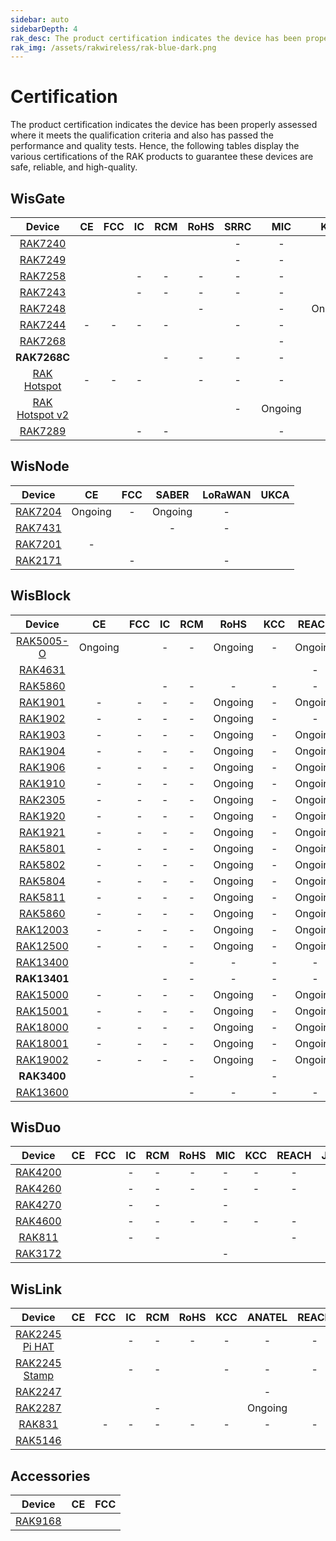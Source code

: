 ```yaml
---
sidebar: auto
sidebarDepth: 4
rak_desc: The product certification indicates the device has been properly assessed where it meets the qualification criteria and also has passed the performance and quality tests. Hence, the following tables display the various certifications of the RAK products to guarantee these devices are safe, reliable, and high-quality.
rak_img: /assets/rakwireless/rak-blue-dark.png
---
```


# Certification

The product certification indicates the device has been properly assessed where it meets the qualification criteria and also has passed the performance and quality tests. Hence, the following tables display the various certifications of the RAK products to guarantee these devices are safe, reliable, and high-quality.

## WisGate

|                                               Device                                               |                                                            CE                                                            |                                                            FCC                                                            |                                                        IC                                                         |                                                            RCM                                                            |                                                                   RoHS                                                                   |                                              SRRC                                               |   MIC   |                                                            KCC                                                            |  OFCA   |                                                            IMDA                                                            |                                                  ANATEL                                                  |                                              Ukraine                                               |                                                            IP67                                                            |                                                           IP65                                                           |                                                            UKCA                                                            |                                                          REACH                                                          |   JRL   |   EAC   |   FAC   |   FSB   | SUBTEL  |   NOM   | IFETEL  |  BSMI   |                                                            NCC                                                            |   MIC   |                                                            ERP                                                            |                                                            NTC                                                            |   RAC   |   FSS   |  SABER  |  METI   |                                                            NBTC                                                            |                                              ISED                                               |
| :------------------------------------------------------------------------------------------------: | :----------------------------------------------------------------------------------------------------------------------: | :-----------------------------------------------------------------------------------------------------------------------: | :---------------------------------------------------------------------------------------------------------------: | :-----------------------------------------------------------------------------------------------------------------------: | :--------------------------------------------------------------------------------------------------------------------------------------: | :---------------------------------------------------------------------------------------------: | :-----: | :-----------------------------------------------------------------------------------------------------------------------: | :-----: | :------------------------------------------------------------------------------------------------------------------------: | :------------------------------------------------------------------------------------------------------: | :------------------------------------------------------------------------------------------------: | :------------------------------------------------------------------------------------------------------------------------: | :----------------------------------------------------------------------------------------------------------------------: | :------------------------------------------------------------------------------------------------------------------------: | :---------------------------------------------------------------------------------------------------------------------: | :-----: | :-----: | :-----: | :-----: | :-----: | :-----: | :-----: | :-----: | :-----------------------------------------------------------------------------------------------------------------------: | :-----: | :-----------------------------------------------------------------------------------------------------------------------: | :-----------------------------------------------------------------------------------------------------------------------: | :-----: | :-----: | :-----: | :-----: | :------------------------------------------------------------------------------------------------------------------------: | :---------------------------------------------------------------------------------------------: |
|       <a href="/Product-Categories/WisGate/RAK7240/Overview/" target="_blank"> RAK7240 </a>        |           [](https://downloads.rakwireless.com/LoRa/RAK7240/Certification-Report/RAK7240_CE_certification.pdf)           |            [](https://downloads.rakwireless.com/LoRa/RAK7240/Certification-Report/RAK7240_FCC_Certificate.zip)            |        [](https://downloads.rakwireless.com/LoRa/RAK7240/Certification-Report/RAK7249_RAK7240_IC_Cert.pdf)        |            [](https://downloads.rakwireless.com/LoRa/RAK7240/Certification-Report/RAK7240-RCM_Test_Report.zip)            |              [](https://downloads.rakwireless.com/LoRa/RAK7240/Certification-Report/RAK-ROHS-ATL202011241747R01-Report.pdf)              |                                                -                                                |    -    |                                                             -                                                             |    -    |                                                             -                                                              | [](https://downloads.rakwireless.com/LoRa/RAK7240/Certification-Report/RAK7240_Anatel_certification.pdf) |                                                 -                                                  |                                                             -                                                              | [](https://downloads.rakwireless.com/LoRa/RAK7240/Certification-Report/BL-SZ20B0460-201%20IP65%EF%BC%88IEC%EF%BC%89.pdf) |                                                             -                                                              |                                                            -                                                            |    -    |    -    |    -    |    -    |    -    |    -    |    -    |    -    |                                                             -                                                             |    -    |                                                             -                                                             |                                                             -                                                             |    -    |    -    |    -    |    -    |                                                             -                                                              |                                                -                                                |
|       <a href="/Product-Categories/WisGate/RAK7249/Overview/" target="_blank"> RAK7249 </a>        |     [](https://downloads.rakwireless.com/LoRa/DIY-Gateway-RAK7249/Certification-Report/RAK7249_CE_certification.pdf)     |      [](https://downloads.rakwireless.com/LoRa/DIY-Gateway-RAK7249/Certification-Report/RAK7249_FCC_Certificate.zip)      |  [](https://downloads.rakwireless.com/LoRa/DIY-Gateway-RAK7249/Certification-Report/RAK7249_RAK7240_IC_Cert.pdf)  |      [](https://downloads.rakwireless.com/LoRa/DIY-Gateway-RAK7249/Certification-Report/RAK7249-RCM_Test_Report.zip)      |      [](https://downloads.rakwireless.com/LoRa/DIY-Gateway-RAK7249/Certification-Report/RAK7249-ROHS-ATL20191105773R01-Report.pdf)       |                                                -                                                |    -    |                                                             -                                                             |    -    |                                                             -                                                              |                                                    -                                                     |                                                 -                                                  | [](https://downloads.rakwireless.com/LoRa/DIY-Gateway-RAK7249/Certification-Report/RAK7249_Enclosure_IP67_Test_Report.pdf) |                                                            -                                                             |                                                             -                                                              |      [](https://downloads.rakwireless.com/LoRa/DIY-Gateway-RAK7249/Certification-Report/RAK7249_REACH_Report.PDF)       |    -    | Ongoing | Ongoing | Ongoing |    -    |    -    |    -    |    -    |                                                             -                                                             |    -    |                                                             -                                                             |                                                             -                                                             | Ongoing | Ongoing |    -    |    -    |                                                             -                                                              |                                                -                                                |
|       <a href="/Product-Categories/WisGate/RAK7258/Overview/" target="_blank"> RAK7258 </a>        |    [](https://downloads.rakwireless.com/LoRa/Indoor-Gateway-RAK7258/Certification-Report/RAK7258_CE_Certificate.zip)     |    [](https://downloads.rakwireless.com/LoRa/Indoor-Gateway-RAK7258/Certification-Report/RAK7258_FCC_Certificate.zip)     |                                                         -                                                         |                                                             -                                                             |                                                                    -                                                                     |                                                -                                                |    -    | [](https://downloads.rakwireless.com/LoRa/Indoor-Gateway-RAK7258/Certification-Report/RAK7258%20_%20KC_certification.pdf) |    -    |                                                             -                                                              |                                                    -                                                     |                                                 -                                                  |                                                             -                                                              |                                                            -                                                             |                                                             -                                                              |                                                            -                                                            |    -    |    -    |    -    |    -    |    -    |    -    |    -    |    -    |                                                             -                                                             |    -    |                                                             -                                                             |                                                             -                                                             |    -    |    -    | Ongoing |    -    |                                                             -                                                              |                                                -                                                |
|       <a href="/Product-Categories/WisGate/RAK7243/Overview/" target="_blank"> RAK7243 </a>        |   [](https://downloads.rakwireless.com/LoRa/Pilot-Gateway-Pro-RAK7243/Certification-Report/RAK7243_CE_Certificate.zip)   |   [](https://downloads.rakwireless.com/LoRa/Pilot-Gateway-Pro-RAK7243/Certification-Report/RAK7243_FCC_Certificate.zip)   |                                                         -                                                         |                                                             -                                                             |                                                                    -                                                                     |                                                -                                                |    -    |                                                             -                                                             |    -    |                                                             -                                                              |                                                    -                                                     |                                                 -                                                  |                                                             -                                                              |                                                            -                                                             |                                                             -                                                              |                                                            -                                                            |    -    |    -    |    -    |    -    |    -    |    -    |    -    |    -    |                                                             -                                                             |    -    |                                                             -                                                             |                                                             -                                                             |    -    |    -    |    -    |    -    |                                                             -                                                              |                                                -                                                |
|       <a href="/Product-Categories/WisGate/RAK7248/Overview/" target="_blank"> RAK7248 </a>        |              [](https://downloads.rakwireless.com/LoRa/RAK7248/Certification/RAK7248_CE_Certification.zip)               |              [](https://downloads.rakwireless.com/LoRa/RAK7248/Certification/RAK7248_FCC_Certification.zip)               |           [](https://downloads.rakwireless.com/LoRa/RAK7248/Certification/RAK7248_IC_Certification.zip)           |              [](https://downloads.rakwireless.com/LoRa/RAK7248/Certification/RAK7248_RCM_Certification.rar)               |                                                                    -                                                                     | [](https://downloads.rakwireless.com/LoRa/RAK7248/Certification/RAK7248_SRRC_certification.zip) |    -    |                                                          Ongoing                                                          | Ongoing |              [](https://downloads.rakwireless.com/LoRa/RAK7248/Certification/RAK7248_IMDA_Certification.zip)               |                                                    -                                                     | [](https://downloads.rakwireless.com/LoRa/RAK7248/Certification/RAK7248_Ukraine_Certification.rar) |                                                             -                                                              |                                                            -                                                             |                                                             -                                                              |                                                            -                                                            |    -    |    -    |    -    |    -    |    -    |    -    |    -    |    -    |                                                             -                                                             |    -    |                                                             -                                                             |                                                             -                                                             |    -    |    -    |    -    |    -    |                                                             -                                                              |                                                -                                                |
|       <a href="/Product-Categories/WisGate/RAK7244/Overview/" target="_blank"> RAK7244 </a>        |                                                            -                                                             |                                                             -                                                             |                                                         -                                                         |                                                             -                                                             | [](https://downloads.rakwireless.com/LoRa/Developer-LoRaWAN-Gateway-RAK7244%26RAK7244P/Certification/ROHS-ATL202012091807R01-Report.pdf) |                                                -                                                |    -    |                                                             -                                                             |    -    |                                                             -                                                              |                                                    -                                                     |                                                 -                                                  |                                                             -                                                              |                                                            -                                                             |                                                             -                                                              |                                                            -                                                            |    -    |    -    |    -    |    -    |    -    |    -    |    -    |    -    |                                                             -                                                             |    -    |                                                             -                                                             |                                                             -                                                             |    -    |    -    |    -    |    -    |                                                             -                                                              |                                                -                                                |
|       <a href="/Product-Categories/WisGate/RAK7268/Overview/" target="_blank"> RAK7268 </a>        |               [](https://downloads.rakwireless.com/LoRa/RAK7268/Certification/RAK7268RAK7268C_CE_Cert.zip)               |         [](https://downloads.rakwireless.com/LoRa/RAK7268/Certification/RAK7268_RAK7268V2_FCC_certification.pdf)          |               [](https://downloads.rakwireless.com/LoRa/RAK7268/Certification/RAK7268_IC_cert.zip)                |           [](https://downloads.rakwireless.com/LoRa/RAK7268/Certification/RCM%C2%A0cert_RAK7268%26RAK7268C.pdf)           |          [](https://downloads.rakwireless.com/LoRa/RAK7268/Certification/RAK7268C_RAK7268CV2_RAK7268_RAK7268V2_RoHS_Report.pdf)          |        [](https://downloads.rakwireless.com/LoRa/RAK7268/Certification/RAK7268_SRRC.pdf)        |    -    |               [](https://downloads.rakwireless.com/LoRa/RAK7268/Certification/RAK7268_KC_Certification.pdf)               |    -    |                                                             -                                                              |         [](https://downloads.rakwireless.com/LoRa/RAK7268/Certification/RAK7268_ANATEL_cert.zip)         |                                                 -                                                  |                                                             -                                                              |                                                            -                                                             |                                                             -                                                              | [](https://downloads.rakwireless.com/LoRa/RAK7268/Certification/RAK7268C_RAK7268CV2_RAK7268_RAK7268V2_REACH_Report.pdf) |    -    |    -    |    -    |    -    |    -    |    -    |    -    |    -    |                                                             -                                                             |    -    |                                                             -                                                             |                                                             -                                                             |    -    |    -    |    -    |    -    |                                                             -                                                              |                                                -                                                |
|                                            **RAK7268C**                                            |               [](https://downloads.rakwireless.com/LoRa/RAK7268/Certification/RAK7268RAK7268C_CE_Cert.zip)               |        [](https://downloads.rakwireless.com/LoRa/RAK7268/Certification/RAK7268C_RAK7268CV2_FCC_certification.pdf)         |               [](https://downloads.rakwireless.com/LoRa/RAK7268/Certification/RAK7268C_IC_cert.zip)               |                                                             -                                                             |                                                                    -                                                                     |                                                -                                                |    -    |              [](https://downloads.rakwireless.com/LoRa/RAK7268/Certification/RAK7268C_KC_certification.pdf)               |    -    |                                                             -                                                              |                                                    -                                                     |                                                 -                                                  |                                                             -                                                              |                                                            -                                                             |                                                             -                                                              |                                                            -                                                            |    -    |    -    |    -    |    -    |    -    |    -    |    -    |    -    |                                                             -                                                             |    -    |                                                             -                                                             |                                                             -                                                             |    -    |    -    |    -    |    -    |                                                             -                                                              |                                                -                                                |
|   <a href="/Product-Categories/WisGate/RAK-Hotspot/Overview/" target="_blank"> RAK Hotspot </a>    |                                                            -                                                             |                                                             -                                                             |                                                         -                                                         | [](https://downloads.rakwireless.com/LoRa/RAK_Hotspot_Miner/Certification/RAK7248_HotspotMinerV2.0_RCM_Certification.pdf) |                                                                    -                                                                     |                                                -                                                |    -    | [](https://downloads.rakwireless.com/LoRa/RAK_Hotspot_Miner/Certification/RAK7248_HotspotMinerV2.0_KC_Certification.pdf)  |    -    |                                                             -                                                              |                                                    -                                                     |                                                 -                                                  |                                                             -                                                              |                                                            -                                                             |                                                             -                                                              |                                                            -                                                            |    -    |    -    |    -    |    -    |    -    |    -    |    -    |    -    |                                                             -                                                             |    -    |                                                             -                                                             |                                                             -                                                             |    -    |    -    |    -    |    -    |                                                             -                                                              |                                                -                                                |
| <a href="/Product-Categories/WisGate/RAK-Hotspot-v2/Overview/" target="_blank"> RAK Hotspot v2</a> | [](https://downloads.rakwireless.com/LoRa/RAK_Hotspot_Miner/Certification/RAK7248_HotspotMinerV2.0_CE_Certification.pdf) | [](https://downloads.rakwireless.com/LoRa/RAK_Hotspot_Miner/Certification/RAK7248_HotspotMinerV2.0_FCC_Certification.pdf) | [](https://downloads.rakwireless.com/LoRa/RAK_Hotspot_Miner/Certification/RAK7248_HotspotMinerV2.0_IC_Report.pdf) | [](https://downloads.rakwireless.com/LoRa/RAK_Hotspot_Miner/Certification/RAK7248_HotspotMinerV2.0_RCM_Certification.pdf) |         [](https://downloads.rakwireless.com/LoRa/RAK_Hotspot_Miner/Certification/RAK7248_HotspotMinerV2.0_CE__ROHS_REPORT.pdf)          |                                                -                                                | Ongoing | [](https://downloads.rakwireless.com/LoRa/RAK_Hotspot_Miner/Certification/RAK7248_HotspotMinerV2.0_KC_Certification.pdf)  |    -    | [](https://downloads.rakwireless.com/LoRa/RAK_Hotspot_Miner/Certification/RAK7248_HotspotMinerV2.0_IMDA_Certification.zip) |                                                    -                                                     |                                                 -                                                  |                                                             -                                                              |                                                            -                                                             | [](https://downloads.rakwireless.com/LoRa/RAK_Hotspot_Miner/Certification/RAK7248_HotspotMinerV2.0_UKCA_Certification.pdf) | [](https://downloads.rakwireless.com/LoRa/RAK_Hotspot_Miner/Certification/RAK7248_HotspotMinerV2.0_CE_REACH_REPORT.PDF) | Ongoing |    -    |    -    |    -    | Ongoing | Ongoing | Ongoing | Ongoing | [](https://downloads.rakwireless.com/LoRa/RAK_Hotspot_Miner/Certification/RAK7248_HotspotMinerV2.0_NCC_Certification.pdf) | Ongoing | [](https://downloads.rakwireless.com/LoRa/RAK_Hotspot_Miner/Certification/RAK7248_HotspotMinerV2.0_ERP_Certification.pdf) | [](https://downloads.rakwireless.com/LoRa/RAK_Hotspot_Miner/Certification/RAK7248_HotspotMinerV2.0_NTC_Certification.jpg) |    -    |    -    |    -    | Ongoing | [](https://downloads.rakwireless.com/LoRa/RAK_Hotspot_Miner/Certification/RAK7248_HotspotMinerV2.0_NBTC_Certification.zip) |                                                -                                                |
|       <a href="/Product-Categories/WisGate/RAK7289/Overview/" target="_blank"> RAK7289 </a>        |         [](https://downloads.rakwireless.com/LoRa/RAK7289/Certification/RAK7289_RAK7289V2_CE_Certification.pdf)          |              [](https://downloads.rakwireless.com/LoRa/RAK7289/Certification/RAK7289_FCC_Certification.pdf)               |                                                         -                                                         |                                                             -                                                             |                 [](https://downloads.rakwireless.com/LoRa/RAK7289/Certification/RAK7289C_RAK7289_RoHS_Certification.pdf)                 | [](https://downloads.rakwireless.com/LoRa/RAK7289/Certification/RAK7289_SRRC_Certification.pdf) |    -    |                                                             -                                                             |    -    |                                                             -                                                              |                                                    -                                                     |                                                 -                                                  |                                                             -                                                              |                                                            -                                                             |         [](https://downloads.rakwireless.com/LoRa/RAK7289/Certification/RAK7289_RAK7289V2_UKCA_Certification.pdf)          |        [](https://downloads.rakwireless.com/LoRa/RAK7289/Certification/RAK7289C_RAK7289_REACH_Certification.pdf)        |    -    |    -    |    -    |    -    |    -    |    -    |    -    |    -    |                                                             -                                                             |    -    |                                                             -                                                             |                                                             -                                                             |    -    |    -    |    -    |    -    |                                                             -                                                              | [](https://downloads.rakwireless.com/LoRa/RAK7289/Certification/RAK7289_ISED_Certification.zip) |


## WisNode

|                                        Device                                         |                                                 CE                                                 |                                                 FCC                                                 |  SABER  |                                              LoRaWAN                                               |                                            UKCA                                               |
| :-----------------------------------------------------------------------------------: | :------------------------------------------------------------------------------------------------: | :-------------------------------------------------------------------------------------------------: | :-----: | :------------------------------------------------------------------------------------------------: | :-------------------------------------------------------------------------------------------: |
| <a href="/Product-Categories/WisNode/RAK7204/Overview/" target="_blank"> RAK7204 </a> |                                              Ongoing                                               |                                                  -                                                  | Ongoing |                                                 -                                                  |                                                                                               | 
| <a href="/Product-Categories/WisNode/RAK7431/Overview/" target="_blank"> RAK7431 </a> | [](https://downloads.rakwireless.com/LoRa/RAK7431/Certification-Report/RAK7431_CE_Certificate.zip) | [](https://downloads.rakwireless.com/LoRa/RAK7431/Certification-Report/RAK7431_FCC_Certificate.zip) |    -    |                                                 -                                                  |                                                                                               |
| <a href="/Product-Categories/WisNode/RAK7201/Overview/" target="_blank"> RAK7201 </a> |                                                 -                                                  |   [](https://downloads.rakwireless.com/LoRa/RAK7201/Certification/RAK7201_FCC_Certification.pdf)    |         | [](https://downloads.rakwireless.com/LoRa/RAK7201/Certification/RAK7201_LoRaWAN_Certification.pdf) |                                                                                               |
| <a href="/Product-Categories/WisNode/RAK2171/Overview/" target="_blank"> RAK2171 </a> | [](https://downloads.rakwireless.com/LoRa/RAK2171/Certification/RAK2171_CE_certification.pdf)      |                                                  -                                                  |         |                                                 -                                                  | [](https://downloads.rakwireless.com/LoRa/RAK2171/Certification/RAK2171_UK_certification.pdf) |


## WisBlock

|                                           Device                                           |                                                         CE                                                                |                                                                               FCC                                                                               |                                                   IC                                                                                                      |                                          RCM                                          |                                               RoHS                                                          |                                                        KCC                                         |                                                                     REACH                                  |                                                                           EMC                                                                            |                                                 UKCA                                                                    | 
| :----------------------------------------------------------------------------------------: | :-----------------------------------------------------------------------------------------------------------------------: | :-------------------------------------------------------------------------------------------------------------------------------------------------------------: | :-------------------------------------------------------------------------------------------------------------------------------------------------------: | :-----------------------------------------------------------------------------------: | :---------------------------------------------------------------------------------------------------------: | :------------------------------------------------------------------------------------------------: | :--------------------------------------------------------------------------------------------------------: | :------------------------------------------------------------------------------------------------------------------------------------------------------: | :---------------------------------------------------------------------------------------------------------------------: | 
| <a href="/Product-Categories/WisBlock/RAK5005-O/Overview/" target="_blank"> RAK5005-O </a> |                                            Ongoing                                                                        | [](https://downloads.rakwireless.com/LoRa/WisBlock/RAK5005-O/Certification/RSZ201124006-EM-00%C2%A0FCC%C2%A0Part%C2%A015B%C2%A0SDoC%26ICES-003%C2%A0Report.pdf) |                                                   -                                                                                                       |                                           -                                           |                                             Ongoing                                                         |                                                        -                                           |                                                                     Ongoing                                | [](https://downloads.rakwireless.com/LoRa/WisBlock/RAK5005-O/Certification/RSZ201124006-EM-01%20EN%2055032%26EN%2055035%26EN%2061000%20EMC%20Report.pdf) |                                                 -                                                                       | 
|   <a href="/Product-Categories/WisBlock/RAK4631/Overview/" target="_blank"> RAK4631 </a>   |  [](https://downloads.rakwireless.com/LoRa/RAK4630/Certification/RAK4630RAK4631_CE_Cert.zip)                              |                                  [](https://downloads.rakwireless.com/LoRa/RAK4630/Certification/RAK4630RAK4631_FCC_Cert.zip)                                   | [](https://downloads.rakwireless.com/LoRa/WisBlock/RAK4631/Certification/RAK4631_IC_Certification.pdf)                                                    | [](https://downloads.rakwireless.com/LoRa/RAK4630/Certification/RAK4630_RCM_cert.pdf) | [](https://downloads.rakwireless.com/LoRa/RAK4630/Certification/RAK4630RAK4631rohs%20report.pdf)            |[](https://downloads.rakwireless.com/LoRa/RAK4630/Certification/RAK4630RAK4631_KC_certificate.pdf)  |                                                                       -                                    |                                                                            -                                                                             |                                                 -                                                                       | 
|   <a href="/Product-Categories/WisBlock/RAK5860/Overview/" target="_blank"> RAK5860 </a>   | [](https://downloads.rakwireless.com/LoRa/WisBlock/RAK5860/Certification/RAK5860_CE_Cert.zip)                             |               [](https://downloads.rakwireless.com/LoRa/WisBlock/RAK5860/Certification/Shenzhen%20Rakwireless%202AF6B-RAK5860%20FCC%20Grant.pdf)                |                                                   -                                                                                                       |                                           -                                           |                                                -                                                            |                                                        -                                           |                                                                       -                                    |                                                                            -                                                                             |                                                 -                                                                       | 
|   <a href="/Product-Categories/WisBlock/RAK1901/Overview/" target="_blank"> RAK1901 </a>   |                                               -                                                                           |                                                                                -                                                                                |                                                   -                                                                                                       |                                           -                                           |                                             Ongoing                                                         |                                                        -                                           |                                                                     Ongoing                                |                                                                            -                                                                             |                                                 -                                                                       | 
|   <a href="/Product-Categories/WisBlock/RAK1902/Overview/" target="_blank"> RAK1902 </a>   |                                               -                                                                           |                                                                                -                                                                                |                                                   -                                                                                                       |                                           -                                           |                                             Ongoing                                                         |                                                        -                                           |                                                                       -                                    |                                                                         Ongoing                                                                          |                                                 -                                                                       | 
|   <a href="/Product-Categories/WisBlock/RAK1903/Overview/" target="_blank"> RAK1903 </a>   |                                               -                                                                           |                                                                                -                                                                                |                                                   -                                                                                                       |                                           -                                           |                                             Ongoing                                                         |                                                        -                                           |                                                                     Ongoing                                |                                                                            -                                                                             |                                                 -                                                                       | 
|   <a href="/Product-Categories/WisBlock/RAK1904/Overview/" target="_blank"> RAK1904 </a>   |                                               -                                                                           |                                                                                -                                                                                |                                                   -                                                                                                       |                                           -                                           |                                             Ongoing                                                         |                                                        -                                           |                                                                     Ongoing                                |                                                                            -                                                                             |                                                 -                                                                       | 
|   <a href="/Product-Categories/WisBlock/RAK1906/Overview/" target="_blank"> RAK1906 </a>   |                                               -                                                                           |                                                                                -                                                                                |                                                   -                                                                                                       |                                           -                                           |                                             Ongoing                                                         |                                                        -                                           |                                                                     Ongoing                                |                                                                            -                                                                             |                                                 -                                                                       | 
|   <a href="/Product-Categories/WisBlock/RAK1910/Overview/" target="_blank"> RAK1910 </a>   |                                               -                                                                           |                                                                                -                                                                                |                                                   -                                                                                                       |                                           -                                           |                                             Ongoing                                                         |                                                        -                                           |                                                                     Ongoing                                |                                                                            -                                                                             |                                                 -                                                                       | 
|   <a href="/Product-Categories/WisBlock/RAK2305/Overview/" target="_blank"> RAK2305 </a>   |                                               -                                                                           |                                                                                -                                                                                |                                                   -                                                                                                       |                                           -                                           |                                             Ongoing                                                         |                                                        -                                           |                                                                     Ongoing                                |                                                                            -                                                                             |                                                 -                                                                       | 
|   <a href="/Product-Categories/WisBlock/RAK1920/Overview/" target="_blank"> RAK1920 </a>   |                                               -                                                                           |                                                                                -                                                                                |                                                   -                                                                                                       |                                           -                                           |                                             Ongoing                                                         |                                                        -                                           |                                                                     Ongoing                                |                                                                            -                                                                             |                                                 -                                                                       | 
|   <a href="/Product-Categories/WisBlock/RAK1921/Overview/" target="_blank"> RAK1921 </a>   |                                               -                                                                           |                                                                                -                                                                                |                                                   -                                                                                                       |                                           -                                           |                                             Ongoing                                                         |                                                        -                                           |                                                                     Ongoing                                |                                                                            -                                                                             |                                                 -                                                                       | 
|   <a href="/Product-Categories/WisBlock/RAK5801/Overview/" target="_blank"> RAK5801 </a>   |                                               -                                                                           |                                                                                -                                                                                |                                                   -                                                                                                       |                                           -                                           |                                             Ongoing                                                         |                                                        -                                           |                                                                     Ongoing                                |                                                                            -                                                                             |                                                 -                                                                       | 
|   <a href="/Product-Categories/WisBlock/RAK5802/Overview/" target="_blank"> RAK5802 </a>   |                                               -                                                                           |                                                                                -                                                                                |                                                   -                                                                                                       |                                           -                                           |                                             Ongoing                                                         |                                                        -                                           |                                                                     Ongoing                                |                                                                            -                                                                             |                                                 -                                                                       | 
|   <a href="/Product-Categories/WisBlock/RAK5804/Overview/" target="_blank"> RAK5804 </a>   |                                               -                                                                           |                                                                                -                                                                                |                                                   -                                                                                                       |                                           -                                           |                                             Ongoing                                                         |                                                        -                                           |                                                                     Ongoing                                |                                                                            -                                                                             |                                                 -                                                                       | 
|   <a href="/Product-Categories/WisBlock/RAK5811/Overview/" target="_blank"> RAK5811 </a>   |                                               -                                                                           |                                                                                -                                                                                |                                                   -                                                                                                       |                                           -                                           |                                             Ongoing                                                         |                                                        -                                           |                                                                     Ongoing                                |                                                                            -                                                                             |                                                 -                                                                       | 
|   <a href="/Product-Categories/WisBlock/RAK5860/Overview/" target="_blank"> RAK5860 </a>   |                                               -                                                                           |                                                                                -                                                                                |                                                   -                                                                                                       |                                           -                                           |                                             Ongoing                                                         |                                                        -                                           |                                                                     Ongoing                                |                                                                            -                                                                             |                                                 -                                                                       | 
|  <a href="/Product-Categories/WisBlock/RAK12003/Overview/" target="_blank"> RAK12003 </a>  |                                               -                                                                           |                                                                                -                                                                                |                                                   -                                                                                                       |                                           -                                           |                                             Ongoing                                                         |                                                        -                                           |                                                                     Ongoing                                |                                                                            -                                                                             |                                                 -                                                                       | 
|  <a href="/Product-Categories/WisBlock/RAK12500/Overview/" target="_blank"> RAK12500 </a>  |                                               -                                                                           |                                                                                -                                                                                |                                                   -                                                                                                       |                                           -                                           |                                             Ongoing                                                         |                                                        -                                           |                                                                     Ongoing                                |                                                                            -                                                                             |                                                 -                                                                       | 
|  <a href="/Product-Categories/WisBlock/RAK13400/Overview/" target="_blank"> RAK13400 </a>  | [](https://downloads.rakwireless.com/LoRa/WisBlock/RAK13400/Certification/RAK13400_CE_Certificate.pdf)                    |   [](https://downloads.rakwireless.com/LoRa/WisBlock/RAK13400/Certification/RAK13400_FCC_Certificate.pdf)                                                       |  [](https://downloads.rakwireless.com/LoRa/WisBlock/RAK13400/Certification/RAK13400_IC_Ceritificate.pdf)                                                  |                                           -                                           |                                                -                                                            |                                                        -                                           |                                                                        -                                   |                                                                            -                                                                             |                                                 -                                                                       | 
|                                      **RAK13401**                                          | [](https://downloads.rakwireless.com/LoRa/WisBlock/RAK13401/Certification/RAK13401_CE_certification.pdf)                  |   [](https://downloads.rakwireless.com/LoRa/WisBlock/RAK13401/Certification/RAK13401%20FCC%20cert.TCB%20Grant_2AF6B-RAK13401_DTS.pdf)                           |                                                   -                                                                                                       |                                           -                                           |                                                -                                                            |                                                        -                                           |                                                                        -                                   |                                                                            -                                                                             |[](https://downloads.rakwireless.com/LoRa/WisBlock/RAK13401/Certification/RAK13401%20UKCA%20cert.%20CN21G2K7%20001.pdf)  | 
|  <a href="/Product-Categories/WisBlock/RAK15000/Overview/" target="_blank"> RAK15000 </a>  |                                               -                                                                           |                                                                                -                                                                                |                                                   -                                                                                                       |                                           -                                           |                                             Ongoing                                                         |                                                        -                                           |                                                                     Ongoing                                |                                                                            -                                                                             |                                                 -                                                                       |  
|  <a href="/Product-Categories/WisBlock/RAK15001/Overview/" target="_blank"> RAK15001 </a>  |                                               -                                                                           |                                                                                -                                                                                |                                                   -                                                                                                       |                                           -                                           |                                             Ongoing                                                         |                                                        -                                           |                                                                     Ongoing                                |                                                                            -                                                                             |                                                 -                                                                       | 
|  <a href="/Product-Categories/WisBlock/RAK18000/Overview/" target="_blank"> RAK18000 </a>  |                                               -                                                                           |                                                                                -                                                                                |                                                   -                                                                                                       |                                           -                                           |                                             Ongoing                                                         |                                                        -                                           |                                                                     Ongoing                                |                                                                            -                                                                             |                                                 -                                                                       |
|  <a href="/Product-Categories/WisBlock/RAK18001/Overview/" target="_blank"> RAK18001 </a>  |                                               -                                                                           |                                                                                -                                                                                |                                                   -                                                                                                       |                                           -                                           |                                             Ongoing                                                         |                                                        -                                           |                                                                     Ongoing                                |                                                                            -                                                                             |                                                 -                                                                       |
|  <a href="/Product-Categories/WisBlock/RAK19002/Overview/" target="_blank"> RAK19002 </a>  |                                               -                                                                           |                                                                                -                                                                                |                                                   -                                                                                                       |                                           -                                           |                                             Ongoing                                                         |                                                        -                                           |                                                                     Ongoing                                |                                                                            -                                                                             |                                                 -                                                                       |  
|                                    **RAK3400**                                             | [](https://downloads.rakwireless.com/LoRa/WisBlock/RAK3400/certification/CN21F5A1%20001_COC-RAK3400%2CRAK3401-CE-cert.pdf)|  [](https://downloads.rakwireless.com/LoRa/WisBlock/RAK3400/certification/TCB%202AF6B-RAK3400_RAK3401_FCC%20DTS.pdf)                                            | [](https://downloads.rakwireless.com/LoRa/WisBlock/RAK3400/certification/ISED%20Certificate_25908-RAK3400_RAK3401_IC_Signed.pdf)                          |                                           -                                           | [](https://downloads.rakwireless.com/LoRa/WisBlock/RAK3400/certification/RAK3400RAK3401rohs%20report.pdf)   |                                                        -                                           | [](https://downloads.rakwireless.com/LoRa/WisBlock/RAK3400/certification/RAK3400RAK3401reach%20report.pdf) |                                                                            -                                                                             |[](https://downloads.rakwireless.com/LoRa/WisBlock/RAK3400/certification/CN21DC26%20001-RAK3400%2CRAK3401-UKCA-cert.pdf) |
| <a href="/Product-Categories/WisBlock/RAK13600/Overview/" target="_blank"> RAK13600 </a>   | [](https://downloads.rakwireless.com/LoRa/WisBlock/RAK13600/Certification/RAK13600%20_CE_CERT.pdf)                        |  [](https://downloads.rakwireless.com/LoRa/WisBlock/RAK13600/Certification/RAK13600_FCC_CERT.pdf)                                                               | [](https://downloads.rakwireless.com/LoRa/WisBlock/RAK13600/Certification/RAK13600_ISED_Certificate.pdf)                                                  |                                           -                                           |                                                -                                                            |                                                        -                                           |                                                                        -                                   |                                                                            -                                                                             | [](https://downloads.rakwireless.com/LoRa/WisBlock/RAK13600/Certification/RAK13600_UKCA_CERT.pdf)                       |       


## WisDuo

|                                           Device                                            |                                                         CE                                                         |                                                    FCC                                                     |                                              IC                                               |                                            RCM                                                 |                                                    RoHS                                                     |                                                    MIC                                                     |                                                     KCC                                                      |                                                     REACH                                                     |                                               JRL                                                     |   EMC   |                                              UKCA                                               |                                                       LORA                                               |
| :-----------------------------------------------------------------------------------------: | :----------------------------------------------------------------------------------------------------------------: | :--------------------------------------------------------------------------------------------------------: | :-------------------------------------------------------------------------------------------: | :--------------------------------------------------------------------------------------------: | :---------------------------------------------------------------------------------------------------------: | :--------------------------------------------------------------------------------------------------------: | :----------------------------------------------------------------------------------------------------------: | :-----------------------------------------------------------------------------------------------------------: | :---------------------------------------------------------------------------------------------------: | :-----: | :---------------------------------------------------------------------------------------------: | :------------------------------------------------------------------------------------------------------: |
| <a href="/Product-Categories/WisDuo/RAK4200-Module/Overview/" target="_blank"> RAK4200 </a> |        [](https://downloads.rakwireless.com/LoRa/RAK4200/Certification-Report/RAK4200H_CE_Certificate.zip)         |   [](https://downloads.rakwireless.com/LoRa/RAK4200/Certification-Report/RAK4200_FCC_certification.zip)    |                                               -                                               |                                            -                                                   |                                                      -                                                      |                                                     -                                                      |                                                      -                                                       |                                                       -                                                       |                                                -                                                      |    -    |                                                -                                                |                                                        -                                                 |
| <a href="/Product-Categories/WisDuo/RAK4260-Module/Overview/" target="_blank"> RAK4260 </a> | [](https://downloads.rakwireless.com/LoRa/RAK4260/Certification-Report/RAK4260H-CE-ATL20191108787-Certificate.pdf) | [](https://downloads.rakwireless.com/LoRa/RAK4260/Certification-Report/RAK4260H-FCC-2AF6B-Certificate.pdf) |                                               -                                               |                                            -                                                   |                                                      -                                                      |                                                     -                                                      |                                                      -                                                       |                                                       -                                                       |                                                -                                                      |    -    |                                                -                                                |                                                        -                                                 |
| <a href="/Product-Categories/WisDuo/RAK4270-Module/Overview/" target="_blank"> RAK4270 </a> |           [](https://downloads.rakwireless.com/LoRa/RAK4270/Certification-Report/CE%20Certification.zip)           |      [](https://downloads.rakwireless.com/LoRa/RAK4270/Certification-Report/FCC%20Certification.zip)       |                                               -                                               |                                            -                                                   |     [](https://downloads.rakwireless.com/LoRa/RAK4270/Certification-Report/RoHS%20168304609a%20001.pdf)     |                                                     -                                                      |      [](https://downloads.rakwireless.com/LoRa/RAK4270/Certification-Report/RAK4270%28H%29_KC_cert.pdf)      | [](https://downloads.rakwireless.com/LoRa/RAK4270/Certification-Report/REACH%20168304609b%20001-212SVHCs.pdf) | [](https://downloads.rakwireless.com/LoRa/RAK4270/Certification-Report/RAK4270_module_Japan_cert.pdf) | Ongoing |                                                -                                                |                                                        -                                                 |
| <a href="/Product-Categories/WisDuo/RAK4600-Module/Overview/" target="_blank"> RAK4600 </a> |         [](https://downloads.rakwireless.com/LoRa/RAK4600/Certification/RAK4600%20CE%20Certification.zip)          |     [](https://downloads.rakwireless.com/LoRa/RAK4600/Certification/RAK4600%20FCC%20Certification.zip)     |                                               -                                               |                                            -                                                   |                                                      -                                                      |                                                     -                                                      |                                                      -                                                       |                                                       -                                                       |                                                -                                                      |    -    |                                                -                                                |                                                        -                                                 |
|  <a href="/Product-Categories/WisDuo/RAK811-Module/Overview/" target="_blank"> RAK811 </a>  |       [](https://downloads.rakwireless.com/LoRa/RAK811/Certification_Report/RAK811%20CE%20Certification.rar)       | [](https://downloads.rakwireless.com/LoRa/RAK811/Certification_Report/RAK811%C2%A0FCC%20Certification.rar) |                                               -                                               |                                            -                                                   | [](https://downloads.rakwireless.com/LoRa/RAK811/Certification_Report/RAK811%C2%A0ROSH%20Certification.rar) | [](https://downloads.rakwireless.com/LoRa/RAK811/Certification_Report/RAK811%C2%A0MIC%20Certification.rar) | [](https://downloads.rakwireless.com/LoRa/RAK811/Certification_Report/RAK811_KCC%C2%A0%28Certificate%29.pdf) |                                                       -                                                       |                                                -                                                      |    -    |                                                -                                                |                                                        -                                                 |
| <a href="/Product-Categories/WisDuo/RAK3172-Module/Overview/" target="_blank"> RAK3172 </a> |           [](https://downloads.rakwireless.com/LoRa/RAK3172/Certification/RAK3172_CE_certification.pdf)            |       [](https://downloads.rakwireless.com/LoRa/RAK3172/Certification/RAK3172_FCC_certification.zip)       | [](https://downloads.rakwireless.com/LoRa/RAK3172/Certification/RAK3172_ISED_Certificate.pdf) | [](https://downloads.rakwireless.com/LoRa/RAK3172/Certification/RAK3172_RCM_certification.pdf) | [](https://downloads.rakwireless.com/LoRa/RAK3172/Certification/RAK3172_RoHS_Report.pdf)                    |                                                     -                                                      |        [](https://downloads.rakwireless.com/LoRa/RAK3172/Certification/RAK3172_KC_Certification.pdf)         | [](https://downloads.rakwireless.com/LoRa/RAK3172/Certification/RAK3172_REACH_Report.pdf)                     | [](https://downloads.rakwireless.com/LoRa/RAK3172/Certification/RAK3172_JRL_certfication.pdf)         |    -    | [](https://downloads.rakwireless.com/LoRa/RAK3172/Certification/RAK3172_UKCA_certification.pdf) | [](https://downloads.rakwireless.com/LoRa/RAK3172/Certification/RAK3172_lora_alliance_certification.pdf) |

## WisLink

|                                                  Device                                                   |                                                               CE                                                                |                                                                           FCC                                                                           |                                                       IC                                                        |                                                             RCM                                                             |                                                               RoHS                                                               |                                                      KCC                                                      |                                              ANATEL                                               |                                                               REACH                                                               |                                              UKCA                                               |                                              KC                                               |
| :-------------------------------------------------------------------------------------------------------: | :-----------------------------------------------------------------------------------------------------------------------------: | :-----------------------------------------------------------------------------------------------------------------------------------------------------: | :-------------------------------------------------------------------------------------------------------------: | :-------------------------------------------------------------------------------------------------------------------------: | :------------------------------------------------------------------------------------------------------------------------------: | :-----------------------------------------------------------------------------------------------------------: | :-----------------------------------------------------------------------------------------------: | :-------------------------------------------------------------------------------------------------------------------------------: | :---------------------------------------------------------------------------------------------: | :-------------------------------------------------------------------------------------------: |
|    <a href="/Product-Categories/WisLink/RAK2245-Pi-HAT/Overview/" target="_blank"> RAK2245 Pi HAT </a>    |        [](https://downloads.rakwireless.com/LoRa/RAK2245-Pi-HAT/Certification-Report/RAK2245_Pi_HAT_CE_Certificate.zip)         |                    [](https://downloads.rakwireless.com/LoRa/RAK2245-Pi-HAT/Certification-Report/RAK2245_Pi_HAT_FCC_Certificate.zip)                    |                                                        -                                                        |                                                              -                                                              |                                                                -                                                                 |                                                       -                                                       |                                                 -                                                 |                                                                 -                                                                 |                                                -                                                |                                               -                                               |
| <a href="/Product-Categories/WisLink/RAK2245-Stamp-Edition/Overview/" target="_blank"> RAK2245 Stamp </a> |               [](https://downloads.rakwireless.com/LoRa/RAK2245/Certification-Report/RAK2245_CE_Certificate.zip)                |                           [](https://downloads.rakwireless.com/LoRa/RAK2245/Certification-Report/RAK2245_FCC_Certificate.zip)                           |                                                        -                                                        |                                                              -                                                              |            [](https://downloads.rakwireless.com/LoRa/RAK2245/Certification-Report/ROHS-ATL202012091808R01-Report.pdf)            |                                                       -                                                       |                                                 -                                                 |                                                                 -                                                                 |                                                -                                                |                                               -                                               |
|           <a href="/Product-Categories/WisLink/RAK2247/Overview/" target="_blank"> RAK2247 </a>           |              [](https://downloads.rakwireless.com/LoRa/RAK2247-Mini-PCIe/Certification-Report/RAK2247_CE_CERT.zip)              | [](https://downloads.rakwireless.com/LoRa/RAK2247-Mini-PCIe/Certification-Report/Shenzhen%20Rakwireless%202AF6B-RAK2247%20FCC%20Grant%20%28C2PC%29.pdf) | [](https://downloads.rakwireless.com/LoRa/RAK2247-Mini-PCIe/Certification-Report/RAK2247_IC_certificate%20.zip) | [](https://downloads.rakwireless.com/LoRa/RAK2247-Mini-PCIe/Certification-Report/RAK2247-RCM-Declaration-of-Conformity.pdf) | [](https://downloads.rakwireless.com/LoRa/RAK2247-Mini-PCIe/Certification-Report/RAK2247_rohs_SZX20-030350-01_EC_21312990_F.PDF) | [](https://downloads.rakwireless.com/LoRa/RAK2247-Mini-PCIe/Certification-Report/RAK2247_KC_Certificate.zip)  |                                                 -                                                 | [](https://downloads.rakwireless.com/LoRa/RAK2247-Mini-PCIe/Certification-Report/RAK2247_reach_SZX20-030354-02_EC_21312991_F.pdf) |                                                -                                                |                                               -                                               |
|           <a href="/Product-Categories/WisLink/RAK2287/Overview/" target="_blank"> RAK2287 </a>           |           [](https://downloads.rakwireless.com/LoRa/RAK2287-Mini-PCIe/Certification/RAK2287%20CE%20certification.zip)           |                      [](https://downloads.rakwireless.com/LoRa/RAK2287-Mini-PCIe/Certification/RAK2287%20FCC%20certification.zip)                       |   [](https://downloads.rakwireless.com/LoRa/RAK2287-Mini-PCIe/Certification/RAK2287%20IC%20certification.zip)   |                                                              -                                                              |            [](https://downloads.rakwireless.com/LoRa/RAK2287-Mini-PCIe/Certification-Report/2287%20rohs%20report.pdf)            | [](https://downloads.rakwireless.com/LoRa/RAK2287-Mini-PCIe/Certification-Report/RAK2287_KCC_Certificate.zip) |                                              Ongoing                                              |            [](https://downloads.rakwireless.com/LoRa/RAK2287-Mini-PCIe/Certification-Report/2287%20reach%20report.pdf)            |                                                -                                                |                                               -                                               |
|            <a href="/Product-Categories/WisLink/RAK831/Overview/" target="_blank"> RAK831 </a>            | [](https://downloads.rakwireless.com/LoRa/RAK831-LoRa-Gateway/Certification-Report/CE%20Label%20and%20Label%20location_RED.pdf) |                                                                            -                                                                            |                                                        -                                                        |                                                              -                                                              |                                                                -                                                                 |                                                       -                                                       |                                                 -                                                 |                                                                 -                                                                 |                                                -                                                |                                               -                                               |
|           <a href="/Product-Categories/WisLink/RAK5146/Overview/" target="_blank"> RAK5146 </a>           |                  [](https://downloads.rakwireless.com/LoRa/RAK5146/Certification/RAK5146_CE_Certification.zip)                  |                             [](https://downloads.rakwireless.com/LoRa/RAK5146/Certification/RAK5146_FCC_Certification.zip)                              |          [](https://downloads.rakwireless.com/LoRa/RAK5146/Certification/RAK5146_IC_Certification.pdf)          |               [](https://downloads.rakwireless.com/LoRa/RAK5146/Certification/RAK5146_RCM_Certification.pdf)                |                 [](https://downloads.rakwireless.com/LoRa/RAK5146/Certification/RAK5146_RoHS_Certification.pdf)                  |         [](https://downloads.rakwireless.com/LoRa/RAK5146/Certification/RAK5146_KC_Certification.pdf)         | [](https://downloads.rakwireless.com/LoRa/RAK5146/Certification/RAK5146_ANATEL_Certification.pdf) |                 [](https://downloads.rakwireless.com/LoRa/RAK5146/Certification/RAK5146_REACH_Certification.pdf)                  | [](https://downloads.rakwireless.com/LoRa/RAK5146/Certification/RAK5146_UKCA_Certification.zip) | [](https://downloads.rakwireless.com/LoRa/RAK5146/Certification/RAK5146_KC_Certification.pdf) |


## Accessories 

|                                          Device                                           |                                                  CE                                                  |                                                  FCC                                                  |
| :---------------------------------------------------------------------------------------: | :--------------------------------------------------------------------------------------------------: | :---------------------------------------------------------------------------------------------------: |
| <a href="/Product-Categories/Accessories/RAK9168/Overview/" target="_blank"> RAK9168 </a> | [](https://downloads.rakwireless.com/Accessories/RAK9168/Certification/RAK9168_CE_Certification.zip) | [](https://downloads.rakwireless.com/Accessories/RAK9168/Certification/RAK9168_FCC_Certification.zip) |
